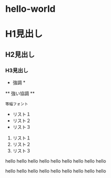 # hello-world

# H1見出し
## H2見出し
### H3見出し

* 強調 *

** 強い協調 **

` 等幅フォント `

* リスト１
* リスト２
* リスト３

1. リスト１
2. リスト２
3. リスト３

hello hello  hello
hello hello  hello 
hello hello  hello  

hello hello  hello
hello hello  hello 
hello hello  hello  
